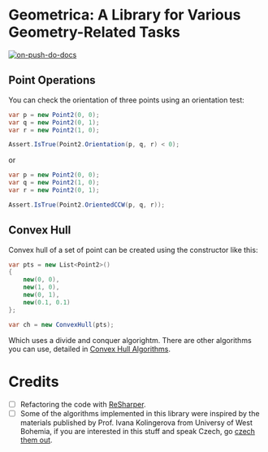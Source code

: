 # Geometrica: A Library for Various Geometry-Related Tasks

[![on-push-do-docs](https://github.com/tvomacka/Geometrica/actions/workflows/on-push-do-docs.yml/badge.svg)](https://github.com/tvomacka/Geometrica/actions/workflows/on-push-do-docs.yml)

## Point Operations

You can check the orientation of three points using an orientation test:

<!-- snippet: OrientationTest -->
```cs
var p = new Point2(0, 0);
var q = new Point2(0, 1);
var r = new Point2(1, 0);

Assert.IsTrue(Point2.Orientation(p, q, r) < 0);
```
<!-- endSnippet -->

or

<!-- snippet: CCWOrientationTest -->
```cs
var p = new Point2(0, 0);
var q = new Point2(1, 0);
var r = new Point2(0, 1);

Assert.IsTrue(Point2.OrientedCCW(p, q, r));
```
<!-- endSnippet -->

## Convex Hull

Convex hull of a set of point can be created using the constructor like this:

<!-- snippet: CreateConvexHull -->
```cs
var pts = new List<Point2>()
{
    new(0, 0),
    new(1, 0),
    new(0, 1),
    new(0.1, 0.1)
};

var ch = new ConvexHull(pts);
```
<!-- endSnippet -->

Which uses a divide and conquer algorightm. There are other algorithms you can use, detailed in [Convex Hull Algorithms](Docs/ConvexHull.md).

# Credits

- [ ] Refactoring the code with [ReSharper](https://jb.gg/OpenSourceSupport).
- [ ] Some of the algorithms implemented in this library were inspired by the materials published by Prof. Ivana Kolingerova from Universy of West Bohemia, if you are interested in this stuff and speak Czech, go [czech them out](http://afrodita.zcu.cz/~kolinger/vyukaZCU.html#VAM).
